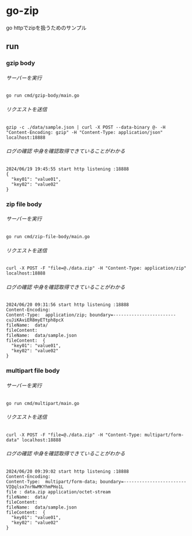 # go-zip

go httpでzipを扱うためのサンプル

## run

### gzip body

###### サーバーを実行

```
go run cmd/gzip-body/main.go
```

###### リクエストを送信

```
gzip -c ./data/sample.json | curl -X POST --data-binary @- -H "Content-Encoding: gzip" -H "Content-Type: application/json" localhost:18888
```

###### ログの確認 中身を確認取得できていることがわかる

```
2024/06/19 19:45:55 start http listening :18888
{
  "key01": "value01",
  "key02": "value02"
}
```

### zip file body

###### サーバーを実行

```
go run cmd/zip-file-body/main.go
```

###### リクエストを送信

```
curl -X POST -F "file=@./data.zip" -H "Content-Type: application/zip" localhost:18888
```

###### ログの確認 中身を確認取得できていることがわかる

```
2024/06/20 09:31:56 start http listening :18888
Content-Encoding:  
Content-Type:  application/zip; boundary=------------------------cuJiKAviER8myETtph8pcX
fileName:  data/
fileContent:  
fileName:  data/sample.json
fileContent:  {
  "key01": "value01",
  "key02": "value02"
}
```

### multipart file body

###### サーバーを実行

```
go run cmd/multipart/main.go
```

###### リクエストを送信

```
curl -X POST -F "file=@./data.zip" -H "Content-Type: multipart/form-data" localhost:18888
```

###### ログの確認 中身を確認取得できていることがわかる

```
2024/06/20 09:39:02 start http listening :18888
Content-Encoding:  
Content-Type:  multipart/form-data; boundary=------------------------VIQqlsx7nrNwMKYhmPHo1L
file : data.zip application/octet-stream
fileName:  data/
fileContent:  
fileName:  data/sample.json
fileContent:  {
  "key01": "value01",
  "key02": "value02"
}
```
